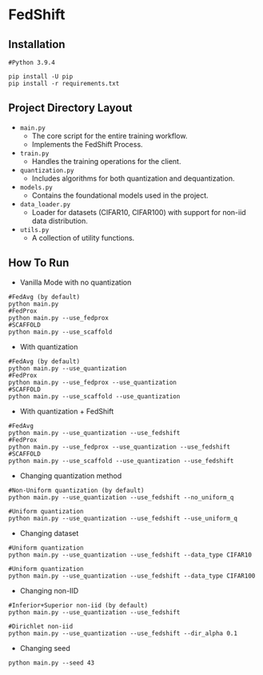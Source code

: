 # FedShift

## Installation

```
#Python 3.9.4

pip install -U pip
pip install -r requirements.txt

```

## Project Directory Layout

- `main.py`
  - The core script for the entire training workflow.
  - Implements the FedShift Process.
- `train.py`
  - Handles the training operations for the client.
- `quantization.py`
  - Includes algorithms for both quantization and dequantization.
- `models.py`
  - Contains the foundational models used in the project.
- `data_loader.py`
  - Loader for datasets (CIFAR10, CIFAR100) with support for non-iid data distribution.
- `utils.py`
  - A collection of utility functions.

## How To Run

- Vanilla Mode with no quantization

```
#FedAvg (by default)
python main.py
#FedProx
python main.py --use_fedprox
#SCAFFOLD
python main.py --use_scaffold
```

- With quantization

```
#FedAvg (by default)
python main.py --use_quantization
#FedProx
python main.py --use_fedprox --use_quantization
#SCAFFOLD
python main.py --use_scaffold --use_quantization
```

- With quantization + FedShift

```
#FedAvg
python main.py --use_quantization --use_fedshift
#FedProx
python main.py --use_fedprox --use_quantization --use_fedshift
#SCAFFOLD
python main.py --use_scaffold --use_quantization --use_fedshift
```

- Changing quantization method

```
#Non-Uniform quantization (by default)
python main.py --use_quantization --use_fedshift --no_uniform_q

#Uniform quantization
python main.py --use_quantization --use_fedshift --use_uniform_q

```

- Changing dataset

```
#Uniform quantization
python main.py --use_quantization --use_fedshift --data_type CIFAR10

#Uniform quantization
python main.py --use_quantization --use_fedshift --data_type CIFAR100
```

- Changing non-IID

```
#Inferior+Superior non-iid (by default)
python main.py --use_quantization --use_fedshift

#Dirichlet non-iid
python main.py --use_quantization --use_fedshift --dir_alpha 0.1
```

- Changing seed

```
python main.py --seed 43
```
